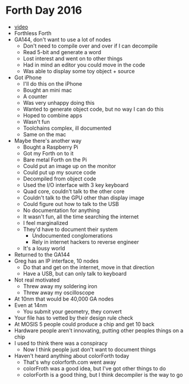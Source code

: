 # Forth Day 2016

* [video](https://youtu.be/FeZ-40fxY48?t=8458)
* Forthless Forth
* GA144, don't want to use a lot of nodes
   * Don't need to compile over and over if I can decompile
   * Read 5-bit and generate a word
   * Lost interest and went on to other things
   * Had in mind an editor you could move in the code
   * Was able to display some toy object + source
* Got iPhone
   * I'll do this on the iPhone
   * Bought an mini mac
   * A counter
   * Was very unhappy doing this
   * Wanted to generate object code, but no way I can do this
   * Hoped to combine apps
   * Wasn't fun
   * Toolchains complex, ill documented
   * Same on the mac
* Maybe there's another way
   * Bought a Raspberry Pi
   * Got my Forth on to it
   * Bare metal Forth on the Pi
   * Could put an image up on the monitor
   * Could put up my source code
   * Decompiled from object code
   * Used the I/O interface with 3 key keyboard
   * Quad core, couldn't talk to the other core
   * Couldn't talk to the GPU other than display image
   * Could figure out how to talk to the USB
   * No documentation for anything
   * It wasn't fun, all the time searching the internet
   * I feel marginalized
   * They'd have to document their system
       * Undocumented conglomerations
       * Rely in internet hackers to reverse engineer
   * It's a lousy world
* Returned to the GA144
* Greg has an IP interface, 10 nodes
   * Do that and get on the internet, move in that direction
   * Have a USB, but can only talk to keyboard
* Not real motivated
   * Threw away my soldering iron
   * Threw away my oscilloscope
* At 10nm that would be 40,000 GA nodes
* Even at 14nm
   * You submit your geometry, they convert
* Your file has to vetted by their design rule check
* At MOSIS 5 people could produce a chip and get 10 back
* Hardware people aren't innovating, putting other peoples things on a chip
* I used to think there was a conspiracy
   * Now I think people just don't want to document things
* Haven't heard anything about colorForth today
   * That's why colorforth.com went away
   * colorFroth was a good idea, but I've got other things to do
   * colorForth is a good thing, but I think decompiler is the way to go
